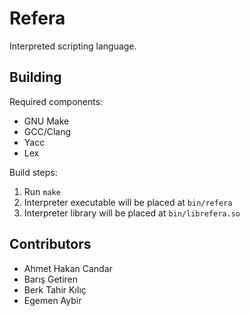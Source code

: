 # Refera
Interpreted scripting language.

## Building
Required components:
- GNU Make
- GCC/Clang
- Yacc
- Lex

Build steps:
1. Run `make`
2. Interpreter executable will be placed at `bin/refera`
3. Interpreter library will be placed at `bin/librefera.so`

## Contributors
- Ahmet Hakan Candar
- Barış Getiren
- Berk Tahir Kılıç
- Egemen Aybir
